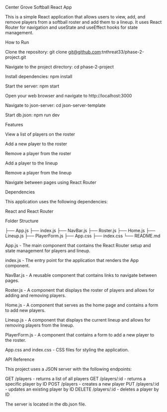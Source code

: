 Center Grove Softball React App

This is a simple React application that allows users to view, add, and remove players from a softball roster and add them to a lineup. It uses React Router for navigation and useState and useEffect hooks for state management.


How to Run

Clone the repository: git clone git@github.com:tnthreat33/phase-2-project.git

Navigate to the project directory: cd phase-2-project

Install dependencies: npm install

Start the server: npm start

Open your web browser and navigate to http://localhost:3000

Navigate to json-server: cd json-server-template

Start db.json: npm run dev 


Features

View a list of players on the roster

Add a new player to the roster

Remove a player from the roster

Add a player to the lineup

Remove a player from the lineup

Navigate between pages using React Router



Dependencies

This application uses the following dependencies:

React and React Router


Folder Structure

├── App.js
├── index.js
├── NavBar.js
├── Roster.js
├── Home.js
├── Lineup.js
├── PlayerForm.js
├── App.css
├── index.css
└── README.md

App.js - The main component that contains the React Router setup and state management for players and lineup.

index.js - The entry point for the application that renders the App component.

NavBar.js - A reusable component that contains links to navigate between pages.

Roster.js - A component that displays the roster of players and allows for adding and removing players.

Home.js - A component that serves as the home page and contains a form to add new players.

Lineup.js - A component that displays the current lineup and allows for removing players from the lineup.

PlayerForm.js - A component that contains a form to add a new player to the roster.

App.css and index.css - CSS files for styling the application.


API Reference

This project uses a JSON server with the following endpoints:

GET /players - returns a list of all players
GET /players/:id - returns a specific player by ID
POST /players - creates a new player
PUT /players/:id - updates an existing player by ID
DELETE /players/:id - deletes a player by ID

The server is located in the db.json file.